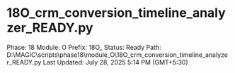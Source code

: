 # 18O_crm_conversion_timeline_analyzer_READY.py

Phase: 18
Module: O
Prefix: 18O_
Status: Ready
Path: D:\MAGIC\scripts\phase18\module_O\18O_crm_conversion_timeline_analyzer_READY.py
Last Updated: July 28, 2025 5:14 PM (GMT+5:30)

